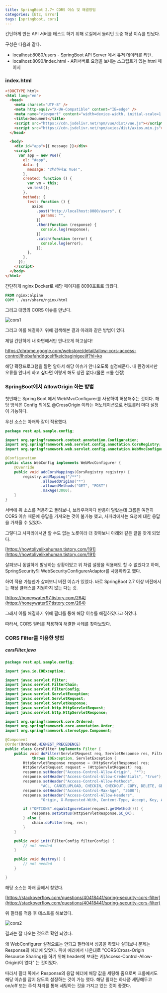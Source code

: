 ```yaml
---
title: SpringBoot 2.7+ CORS 이슈 및 해결방법
categories: [Etc, Error]
tags: [springboot, cors]
---
```


간단하게 만든 API 서버를 테스트 하기 위해 로컬에서 돌리던 도중 해당 이슈를 만났다.

구성은 다음과 같다.

- localhost:8080/users - SpringBoot API Server 에서 유저 데이터를 리턴.
- localhost:8090/index.html - API서버로 요청을 보내는 스크립트가 있는 html 페이지

### index.html

```html
<!DOCTYPE html>
<html lang="en">
  <head>
    <meta charset="UTF-8" />
    <meta http-equiv="X-UA-Compatible" content="IE=edge" />
    <meta name="viewport" content="width=device-width, initial-scale=1.0" />
    <title>Document</title>
    <script src="https://cdn.jsdelivr.net/npm/vue/dist/vue.js"></script>
    <script src="https://cdn.jsdelivr.net/npm/axios/dist/axios.min.js"></script>
  </head>

  <body>
    <div id="app">{{ message }}</div>
    <script>
      var app = new Vue({
        el: "#app",
        data: {
          message: "안녕하세요 Vue!",
        },
        created: function () {
          var vm = this;
          vm.test();
        },
        methods: {
          test: function () {
            axios
              .post("http://localhost:8080/users", {
                params: "",
              })
              .then(function (response) {
                console.log(response);
              })
              .catch(function (error) {
                console.log(error);
              });
          },
        },
      });
    </script>
  </body>
</html>
```

간단하게 nginx Docker로 해당 페이지를 8090포트로 띄웠다.

```dockerfile
FROM nginx:alpine
COPY . /usr/share/nginx/html
```

그리고 대망의 CORS 이슈를 만났다.

![cors1](/assets/img/Error/cors1.png)

그리고 이를 해결하기 위해 검색해본 결과 아래와 같은 방법이 있다.

제일 간단하게 내 화면에서만 안나오게 하고싶다!

[https://chrome.google.com/webstore/detail/allow-cors-access-control/lhobafahddgcelffkeicbaginigeejlf?hl=ko ](https://chrome.google.com/webstore/detail/allow-cors-access-control/lhobafahddgcelffkeicbaginigeejlf?hl=ko)

해당 확장프로그램을 깔면 알아서 해당 이슈가 안나오도록 설정해준다. 내 환경에서만 오류를 안나게 하고 싶다면 이렇게 해도 상관 없다.(물론 크롬 한정)

### SpringBoot에서 AllowOrigin 하는 방법

첫번째는 Spring Boot 에서 WebMvcConfigurer를 사용하여 허용해주는 것이다.
해당 방식은 Config 외에도 @CrossOrigin 이라는 어노테이션으로 컨트롤러 마다 설정이 가능하다.

우선 소스는 아래와 같이 적용했다.

```java
package rest.api.sample.config;

import org.springframework.context.annotation.Configuration;
import org.springframework.web.servlet.config.annotation.CorsRegistry;
import org.springframework.web.servlet.config.annotation.WebMvcConfigurer;

@Configuration
public class WebConfig implements WebMvcConfigurer {
    @Override
    public void addCorsMappings(CorsRegistry registry) {
        registry.addMapping("/**")
                .allowedOrigins("*")
                .allowedMethods("GET", "POST")
                .maxAge(3000);
    }
}
```

서버에 위 소스를 적용하고 돌려보니, 브라우저마다 반응이 달랐는데 크롬은 여전히 CORS 이슈 때문에 응답을 가져오는 것이 불가능 했고, 사파리에서는 요청에 대한 응답을 가져올 수 있었다.

그렇다고 사파리에서만 할 수도 없는 노릇이라 더 찾아보니 아래와 같은 글을 찾게 되었다.

[https://howtolivelikehuman.tistory.com/191](https://howtolivelikehuman.tistory.com/191)

살펴보니 동일하게 발생하는 상황이었고 위 처럼 설정을 적용해도 할 수 없었다고 하며, SpringSecurity의 WebSecurityConfigurerAdaptor를 사용하라고 했다.

하여 적용 가능한가 살펴보니 버전 이슈가 있었다. 바로 SpringBoot 2.7 이상 버전에서는 해당 클래스를 지원하지 않는 다는 것.

[https://honeywater97.tistory.com/264](https://honeywater97.tistory.com/264)

그래서 이를 해결하기 위해 필터를 통해 해당 이슈를 해결하였다고 하였다.

따라서, CORS 필터를 적용하여 해결한 사례를 찾아보았다.

### CORS Filter를 이용한 방법

##### corsFilter.java

```java
package rest.api.sample.config;

import java.io.IOException;

import javax.servlet.Filter;
import javax.servlet.FilterChain;
import javax.servlet.FilterConfig;
import javax.servlet.ServletException;
import javax.servlet.ServletRequest;
import javax.servlet.ServletResponse;
import javax.servlet.http.HttpServletRequest;
import javax.servlet.http.HttpServletResponse;

import org.springframework.core.Ordered;
import org.springframework.core.annotation.Order;
import org.springframework.stereotype.Component;

@Component
@Order(Ordered.HIGHEST_PRECEDENCE)
public class CorsFilter implements Filter {
    public void doFilter(ServletRequest req, ServletResponse res, FilterChain chain)
            throws IOException, ServletException {
        HttpServletResponse response = (HttpServletResponse) res;
        HttpServletRequest request = (HttpServletRequest) req;
        response.setHeader("Access-Control-Allow-Origin", "*");
        response.setHeader("Access-Control-Allow-Credentials", "true");
        response.setHeader("Access-Control-Allow-Methods",
                "ACL, CANCELUPLOAD, CHECKIN, CHECKOUT, COPY, DELETE, GET, HEAD, LOCK, MKCALENDAR, MKCOL, MOVE, OPTIONS, POST, PROPFIND, PROPPATCH, PUT, REPORT, SEARCH, UNCHECKOUT, UNLOCK, UPDATE, VERSION-CONTROL");
        response.setHeader("Access-Control-Max-Age", "3600");
        response.setHeader("Access-Control-Allow-Headers",
                "Origin, X-Requested-With, Content-Type, Accept, Key, Authorization");

        if ("OPTIONS".equalsIgnoreCase(request.getMethod())) {
            response.setStatus(HttpServletResponse.SC_OK);
        } else {
            chain.doFilter(req, res);
        }
    }

    public void init(FilterConfig filterConfig) {
        // not needed
    }

    public void destroy() {
        // not needed
    }

}
```

해당 소스는 아래 글에서 찾았다.

[https://stackoverflow.com/questions/40418441/spring-security-cors-filter](https://stackoverflow.com/questions/40418441/spring-security-cors-filter)

위 필터를 적용 후 테스트를 해보았다.

![cors2](/assets/img/Error/cors2.png)

결과는 잘 나오는 것으로 확인 되었다.

왜 WebConfigurer 설정으로는 안되고 필터에서 성공을 하였나 살펴보니 문제는 Response의 헤더에 있었다. 위에 에러에서 나온대로
"CORS(Cross-Origin Resource Sharing)를 하기 위해 header에 보내는 키(Access-Control-Allow-Origin)이 없다" 는 것이었다.

따라서 필터 쪽에서 Response의 응답 헤더에 해당 값을 세팅해 줌으로써 크롬에서도 해당 이슈를 잡지 않도록 설정하는 것이 가능 했다.
해당 필터는 하나쯤 세팅해두고 on/off 또는 주석 처리를 통해 세팅하는 것을 가지고 있는 것이 좋겠다.
